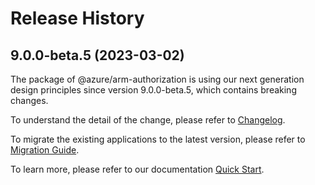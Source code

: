 # Release History
    
## 9.0.0-beta.5 (2023-03-02)

The package of @azure/arm-authorization is using our next generation design principles since version 9.0.0-beta.5, which contains breaking changes.

To understand the detail of the change, please refer to [Changelog](https://aka.ms/js-track2-changelog).

To migrate the existing applications to the latest version, please refer to [Migration Guide](https://aka.ms/js-track2-migration-guide).

To learn more, please refer to our documentation [Quick Start](https://aka.ms/js-track2-quickstart).

